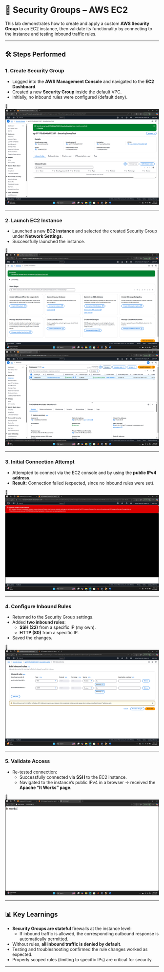 # 🔐 Security Groups – AWS EC2

This lab demonstrates how to create and apply a custom **AWS Security Group** to an EC2 instance, then validate its functionality by connecting to the instance and testing inbound traffic rules.

---

## 🛠️ Steps Performed

### 1. Create Security Group
- Logged into the **AWS Management Console** and navigated to the **EC2 Dashboard**.  
- Created a new **Security Group** inside the default VPC.  
- Initially, no inbound rules were configured (default deny).  

📸 ![SecGroup](../docs/Security-Groups-EC2-Screenshots/Sec-GroupEC2_1.0.png) 

---

### 2. Launch EC2 Instance
- Launched a new **EC2 instance** and selected the created Security Group under **Network Settings**.  
- Successfully launched the instance.  

📸 ![EC2](../docs/Security-Groups-EC2-Screenshots/Sec-GroupEC2_1.4.png)
   ![EC2](../docs/Security-Groups-EC2-Screenshots/Sec-GroupEC2_1.5.png)

---

### 3. Initial Connection Attempt
- Attempted to connect via the EC2 console and by using the **public IPv4 address**.  
- **Result:** Connection failed (expected, since no inbound rules were set).  

📸  ![EC2](../docs/Security-Groups-EC2-Screenshots/Sec-GroupEC2_1.7.png)

---

### 4. Configure Inbound Rules
- Returned to the Security Group settings.  
- Added **two inbound rules**:  
  - **SSH (22)** from a specific IP (my own).  
  - **HTTP (80)** from a specific IP.  
- Saved the changes.  

📸 ![EC2](../docs/Security-Groups-EC2-Screenshots/Sec-GroupEC2_1.10.png)

---

### 5. Validate Access
- Re-tested connection:  
  - Successfully connected via **SSH** to the EC2 instance.  
  - Navigated to the instance’s public IPv4 in a browser → received the **Apache “It Works” page**.  
  
📸 ![EC2](../docs/Security-Groups-EC2-Screenshots/Sec-GroupEC2_1.11.png) 

---

## 📊 Key Learnings
- **Security Groups are stateful** firewalls at the instance level:  
  - If inbound traffic is allowed, the corresponding outbound response is automatically permitted.  
- Without rules, **all inbound traffic is denied by default**.  
- Testing and troubleshooting confirmed the rule changes worked as expected.  
- Properly scoped rules (limiting to specific IPs) are critical for security.  

---
